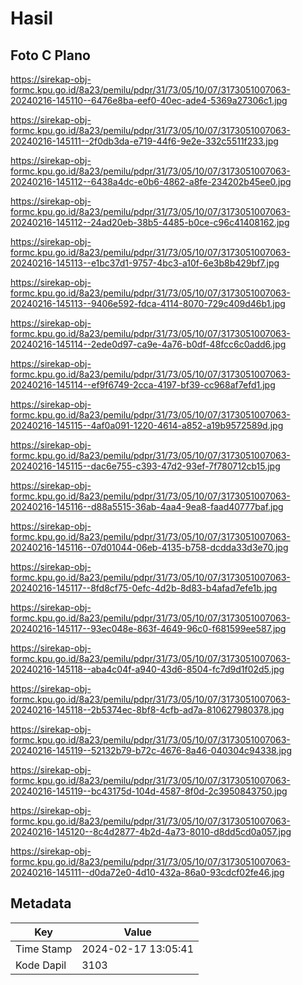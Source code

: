 # Hasil

## Foto C Plano

https://sirekap-obj-formc.kpu.go.id/8a23/pemilu/pdpr/31/73/05/10/07/3173051007063-20240216-145110--6476e8ba-eef0-40ec-ade4-5369a27306c1.jpg

https://sirekap-obj-formc.kpu.go.id/8a23/pemilu/pdpr/31/73/05/10/07/3173051007063-20240216-145111--2f0db3da-e719-44f6-9e2e-332c5511f233.jpg

https://sirekap-obj-formc.kpu.go.id/8a23/pemilu/pdpr/31/73/05/10/07/3173051007063-20240216-145112--6438a4dc-e0b6-4862-a8fe-234202b45ee0.jpg

https://sirekap-obj-formc.kpu.go.id/8a23/pemilu/pdpr/31/73/05/10/07/3173051007063-20240216-145112--24ad20eb-38b5-4485-b0ce-c96c41408162.jpg

https://sirekap-obj-formc.kpu.go.id/8a23/pemilu/pdpr/31/73/05/10/07/3173051007063-20240216-145113--e1bc37d1-9757-4bc3-a10f-6e3b8b429bf7.jpg

https://sirekap-obj-formc.kpu.go.id/8a23/pemilu/pdpr/31/73/05/10/07/3173051007063-20240216-145113--9406e592-fdca-4114-8070-729c409d46b1.jpg

https://sirekap-obj-formc.kpu.go.id/8a23/pemilu/pdpr/31/73/05/10/07/3173051007063-20240216-145114--2ede0d97-ca9e-4a76-b0df-48fcc6c0add6.jpg

https://sirekap-obj-formc.kpu.go.id/8a23/pemilu/pdpr/31/73/05/10/07/3173051007063-20240216-145114--ef9f6749-2cca-4197-bf39-cc968af7efd1.jpg

https://sirekap-obj-formc.kpu.go.id/8a23/pemilu/pdpr/31/73/05/10/07/3173051007063-20240216-145115--4af0a091-1220-4614-a852-a19b9572589d.jpg

https://sirekap-obj-formc.kpu.go.id/8a23/pemilu/pdpr/31/73/05/10/07/3173051007063-20240216-145115--dac6e755-c393-47d2-93ef-7f780712cb15.jpg

https://sirekap-obj-formc.kpu.go.id/8a23/pemilu/pdpr/31/73/05/10/07/3173051007063-20240216-145116--d88a5515-36ab-4aa4-9ea8-faad40777baf.jpg

https://sirekap-obj-formc.kpu.go.id/8a23/pemilu/pdpr/31/73/05/10/07/3173051007063-20240216-145116--07d01044-06eb-4135-b758-dcdda33d3e70.jpg

https://sirekap-obj-formc.kpu.go.id/8a23/pemilu/pdpr/31/73/05/10/07/3173051007063-20240216-145117--8fd8cf75-0efc-4d2b-8d83-b4afad7efe1b.jpg

https://sirekap-obj-formc.kpu.go.id/8a23/pemilu/pdpr/31/73/05/10/07/3173051007063-20240216-145117--93ec048e-863f-4649-96c0-f681599ee587.jpg

https://sirekap-obj-formc.kpu.go.id/8a23/pemilu/pdpr/31/73/05/10/07/3173051007063-20240216-145118--aba4c04f-a940-43d6-8504-fc7d9d1f02d5.jpg

https://sirekap-obj-formc.kpu.go.id/8a23/pemilu/pdpr/31/73/05/10/07/3173051007063-20240216-145118--2b5374ec-8bf8-4cfb-ad7a-810627980378.jpg

https://sirekap-obj-formc.kpu.go.id/8a23/pemilu/pdpr/31/73/05/10/07/3173051007063-20240216-145119--52132b79-b72c-4676-8a46-040304c94338.jpg

https://sirekap-obj-formc.kpu.go.id/8a23/pemilu/pdpr/31/73/05/10/07/3173051007063-20240216-145119--bc43175d-104d-4587-8f0d-2c3950843750.jpg

https://sirekap-obj-formc.kpu.go.id/8a23/pemilu/pdpr/31/73/05/10/07/3173051007063-20240216-145120--8c4d2877-4b2d-4a73-8010-d8dd5cd0a057.jpg

https://sirekap-obj-formc.kpu.go.id/8a23/pemilu/pdpr/31/73/05/10/07/3173051007063-20240216-145111--d0da72e0-4d10-432a-86a0-93cdcf02fe46.jpg


## Metadata

| Key        | Value               |
| ---------- | ------------------- |
| Time Stamp | 2024-02-17 13:05:41 |
| Kode Dapil | 3103                |



